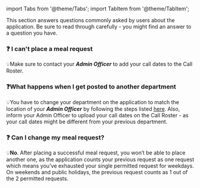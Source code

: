 import Tabs from '@theme/Tabs';
import TabItem from '@theme/TabItem';

This section answers questions commonly asked by users about the application. Be sure to read through carefully - you might find an answer to a question you have.

### ❓ I can't place a meal request

💡Make sure to contact your _**Admin Officer**_ to add your call dates to the Call Roster.

### ❓What happens when I get posted to another department

💡You have to change your department on the application to match the location of your _**Admin Officer**_ by following the steps listed [here](./Getting%20Started.md#change-department). Also, inform your Admin Officer to upload your call dates on the Call Roster - as your call dates might be different from your previous department.

### ❓ Can I change my meal request?

💡**No**. After placing a successful meal request, you won’t be able to place another one, as the application counts your previous request as one request which means you've exhausted your single permitted request for weekdays. On weekends and public holidays, the previous request counts as 1 out of the 2 permitted requests.
